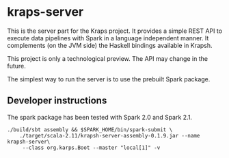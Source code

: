 # kraps-server

This is the server part for the Kraps project. It provides a simple REST API to execute
data pipelines with Spark in a language independent manner. It complements (on the JVM side) the
Haskell bindings available in Krapsh.

This project is only a technological preview. The API may change in the future.

The simplest way to run the server is to use the prebuilt Spark package.

## Developer instructions

The spark package has been tested with Spark 2.0 and Spark 2.1.

```
./build/sbt assembly && $SPARK_HOME/bin/spark-submit \
    ./target/scala-2.11/krapsh-server-assembly-0.1.9.jar --name krapsh-server\
     --class org.karps.Boot --master "local[1]" -v
```
